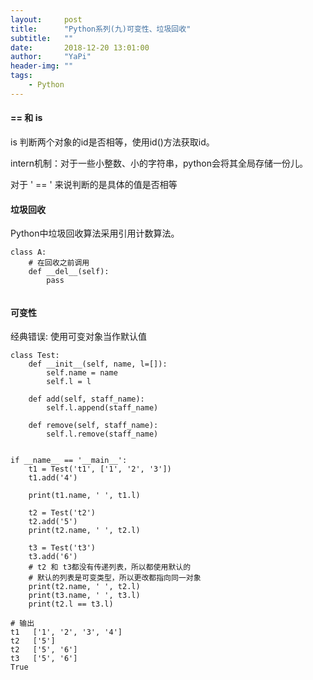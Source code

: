 ```yaml
---
layout:     post
title:      "Python系列(九)可变性、垃圾回收"
subtitle:   ""
date:       2018-12-20 13:01:00
author:     "YaPi"
header-img: ""
tags:
    - Python
---
```


####  == 和 is

is 判断两个对象的id是否相等，使用id()方法获取id。

intern机制：对于一些小整数、小的字符串，python会将其全局存储一份儿。


对于 ' == ' 来说判断的是具体的值是否相等


#### 垃圾回收
Python中垃圾回收算法采用引用计数算法。


```text
class A:
    # 在回收之前调用
    def __del__(self):
        pass
        
```


#### 可变性

经典错误: 使用可变对象当作默认值

```text
class Test:
    def __init__(self, name, l=[]):
        self.name = name
        self.l = l

    def add(self, staff_name):
        self.l.append(staff_name)

    def remove(self, staff_name):
        self.l.remove(staff_name)


if __name__ == '__main__':
    t1 = Test('t1', ['1', '2', '3'])
    t1.add('4')

    print(t1.name, ' ', t1.l)

    t2 = Test('t2')
    t2.add('5')
    print(t2.name, ' ', t2.l)

    t3 = Test('t3')
    t3.add('6')
    # t2 和 t3都没有传递列表，所以都使用默认的
    # 默认的列表是可变类型，所以更改都指向同一对象
    print(t2.name, ' ', t2.l)
    print(t3.name, ' ', t3.l)
    print(t2.l == t3.l)
    
# 输出
t1   ['1', '2', '3', '4']
t2   ['5']
t2   ['5', '6']
t3   ['5', '6']
True
```




